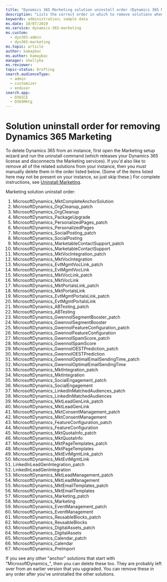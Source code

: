 ```yaml
---
title: "Dynamics 365 Marketing solution uninstall order (Dynamics 365 Marketing) | Microsoft Docs"
description: "Lists the correct order in which to remove solutions when uninstalling Dynamics 365 Marketing."
keywords: administration; sample data
ms.date: 10/07/2019
ms.service: dynamics-365-marketing
ms.custom: 
  - dyn365-admin
  - dyn365-marketing
ms.topic: article
author: kamaybac
ms.author: kamaybac
manager: shellyha
ms.reviewer:
topic-status: Drafting
search.audienceType: 
  - admin
  - customizer
  - enduser
search.app: 
  - D365CE
  - D365Mktg
---
```


# Solution uninstall order for removing Dynamics 365 Marketing

To delete Dynamics 365 from an instance, first open the Marketing setup wizard and run the uninstall command (which releases your Dynamics 365 license and disconnects the Marketing services). If you'd also like to remove all of the related solutions from your instance, then you must manually delete them in the order listed below. (Some of the items listed here may not be present on your instance, so just skip these.) For complete instructions, see [Uninstall Marketing](uninstall-marketing.md).

Marketing solution uninstall order:

1. MicrosoftDynamics_MktCompleteAnchorSolution
1. MicrosoftDynamics_OrgCleanup_patch
1. MicrosoftDynamics_OrgCleanup
1. MicrosoftDynamics_PackageUpgrade
1. MicrosoftDynamics_PersonalizedPages_patch
1. MicrosoftDynamics_PersonalizedPages
1. MicrosoftDynamics_SocialPosting_patch
1. MicrosoftDynamics_SocialPosting
1. MicrosoftDynamics_MarketableContactSupport_patch
1. MicrosoftDynamics_MarketableContactSupport
1. MicrosoftDynamics_MktVocIntegration_patch
1. MicrosoftDynamics_MktVocIntegration
1. MicrosoftDynamics_EvtMgmtVocLink_patch
1. MicrosoftDynamics_EvtMgmtVocLink
1. MicrosoftDynamics_MktVocLink_patch
1. MicrosoftDynamics_MktVocLink
1. MicrosoftDynamics_MktPortalsLink_patch
1. MicrosoftDynamics_MktPortalsLink
1. MicrosoftDynamics_EvtMgmtPortalsLink_patch
1. MicrosoftDynamics_EvtMgmtPortalsLink
1. MicrosoftDynamics_ABTesting_patch
1. MicrosoftDynamics_ABTesting
1. MicrosoftDynamics_GwennolSegmentBooster_patch
1. MicrosoftDynamics_GwennolSegmentBooster
1. MicrosoftDynamics_GwennolFeatureConfiguration_patch
1. MicrosoftDynamics_GwennolFeatureConfiguration
1. MicrosoftDynamics_GwennolSpamScore_patch
1. MicrosoftDynamics_GwennolSpamScore
1. MicrosoftDynamics_GwennolOESTPrediction_patch
1. MicrosoftDynamics_GwennolOESTPrediction
1. MicrosoftDynamics_GwennolOptimalEmailSendingTime_patch
1. MicrosoftDynamics_GwennolOptimalEmailSendingTime
1. MicrosoftDynamics_MktIntegration_patch
1. MicrosoftDynamics_MktIntegration
1. MicrosoftDynamics_SocialEngagement_patch
1. MicrosoftDynamics_SocialEngagement
1. MicrosoftDynamics_LinkedInMatchedAudiences_patch
1. MicrosoftDynamics_LinkedInMatchedAudiences
1. MicrosoftDynamics_MktLeadGenLink_patch
1. MicrosoftDynamics_MktLeadGenLink
1. MicrosoftDynamics_MktConsentManagement_patch
1. MicrosoftDynamics_MktConsentManagement
1. MicrosoftDynamics_FeatureConfiguration_patch
1. MicrosoftDynamics_FeatureConfiguration
1. MicrosoftDynamics_MktQuotaInfo_patch
1. MicrosoftDynamics_MktQuotaInfo
1. MicrosoftDynamics_MktPageTemplates_patch
1. MicrosoftDynamics_MktPageTemplates
1. MicrosoftDynamics_MktEvtMgmtLink_patch
1. MicrosoftDynamics_MktEvtMgmtLink
1. LinkedInLeadGenIntegration_patch
1. LinkedInLeadGenIntegration
1. MicrosoftDynamics_MktLeadManagement_patch
1. MicrosoftDynamics_MktLeadManagement
1. MicrosoftDynamics_MktEmailTemplates_patch
1. MicrosoftDynamics_MktEmailTemplates
1. MicrosoftDynamics_Marketing_patch
1. MicrosoftDynamics_Marketing
1. MicrosoftDynamics_EventManagement_patch
1. MicrosoftDynamics_EventManagement
1. MicrosoftDynamics_ReusableBlocks_patch
1. MicrosoftDynamics_ReusableBlocks
1. MicrosoftDynamics_DigitalAssets_patch
1. MicrosoftDynamics_DigitalAssets
1. MicrosoftDynamics_Calendar_patch
1. MicrosoftDynamics_Calendar
1. MicrosoftDynamics_PreImport

If you see any other "anchor" solutions that start with "MicrosoftDynamics_", then you can delete these too. They are probably left over from an earlier version that you upgraded. You can remove these in any order after you've uninstalled the other solutions.
